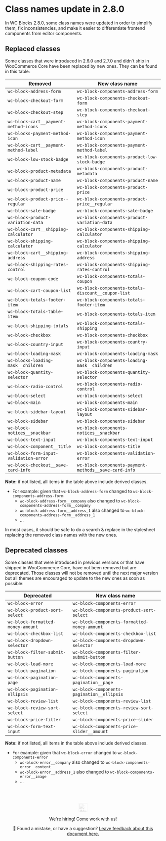 # Class names update in 2.8.0

In WC Blocks 2.8.0, some class names were updated in order to simplify them, fix inconsistencies, and make it easier to differentiate frontend components from editor components.

## Replaced classes

Some classes that were introduced in 2.6.0 and 2.7.0 and didn't ship in WooCommerce Core have been replaced by new ones. They can be found in this table:

| Removed                                | New class name                                        |
| -------------------------------------- | ----------------------------------------------------- |
| `wc-block-address-form`                | `wc-block-components-address-form`                    |
| `wc-block-checkout-form`               | `wc-block-components-checkout-form`                   |
| `wc-block-checkout-step`               | `wc-block-components-checkout-step`                   |
| `wc-block-cart__payment-method-icons`  | `wc-block-components-payment-method-icons`            |
| `wc-blocks-payment-method-icon`        | `wc-block-components-payment-method-icon`             |
| `wc-block-cart__payment-method-label`  | `wc-block-components-payment-method-label`            |
| `wc-block-low-stock-badge`             | `wc-block-components-product-low-stock-badge`         |
| `wc-block-product-metadata`            | `wc-block-components-product-metadata`                |
| `wc-block-product-name`                | `wc-block-components-product-name`                    |
| `wc-block-product-price`               | `wc-block-components-product-price`                   |
| `wc-block-product-price--regular`      | `wc-block-components-product-price__regular`          |
| `wc-block-sale-badge`                  | `wc-block-components-sale-badge`                      |
| `wc-block-product-variation-data`      | `wc-block-components-product-variation-data`          |
| `wc-block-cart__shipping-calculator`   | `wc-block-components-shipping-calculator`             |
| `wc-block-shipping-calculator`         | `wc-block-components-shipping-calculator`             |
| `wc-block-cart__shipping-address`      | `wc-block-components-shipping-address`                |
| `wc-block-shipping-rates-control`      | `wc-block-components-shipping-rates-control`          |
| `wc-block-coupon-code`                 | `wc-block-components-totals-coupon`                   |
| `wc-block-cart-coupon-list`            | `wc-block-components-totals-discount__coupon-list`    |
| `wc-block-totals-footer-item`          | `wc-block-components-totals-footer-item`              |
| `wc-block-totals-table-item`           | `wc-block-components-totals-item`                     |
| `wc-block-shipping-totals`             | `wc-block-components-totals-shipping`                 |
| `wc-block-checkbox`                    | `wc-block-components-checkbox`                        |
| `wc-block-country-input`               | `wc-block-components-country-input`                   |
| `wc-block-loading-mask`                | `wc-block-components-loading-mask`                    |
| `wc-blocks-loading-mask__children`     | `wc-block-components-loading-mask__children`          |
| `wc-block-quantity-selector`           | `wc-block-components-quantity-selector`               |
| `wc-block-radio-control`               | `wc-block-components-radio-control`                   |
| `wc-block-select`                      | `wc-block-components-select`                          |
| `wc-block-main`                        | `wc-block-components-main`                            |
| `wc-block-sidebar-layout`              | `wc-block-components-sidebar-layout`                  |
| `wc-block-sidebar`                     | `wc-block-components-sidebar`                         |
| `wc-block-notices__snackbar`           | `wc-block-components-notices__snackbar`               |
| `wc-block-text-input`                  | `wc-block-components-text-input`                      |
| `wc-block-component__title`            | `wc-block-components-title`                           |
| `wc-block-form-input-validation-error` | `wc-block-components-validation-error`                |
| `wc-block-checkout__save-card-info`    | `wc-block-components-payment-methods__save-card-info` |

**Note:** if not listed, all items in the table above include derived classes.

-   For example: given that `wc-block-address-form` changed to `wc-block-components-address-form`
    -   `wc-block-address-form__company` also changed to `wc-block-components-address-form__company`
    -   `wc-block-address-form__address_1` also changed to `wc-block-components-address-form__address_1`
    -   ...

In most cases, it should be safe to do a search & replace in the stylesheet replacing the removed class names with the new ones.

## Deprecated classes

Some classes that were introduced in previous versions or that have shipped in WooCommerce Core, have not been removed but are deprecated. Those classes will not be removed until the next major version but all themes are encouraged to update to the new ones as soon as possible:

| Deprecated                        | New class name                               |
| --------------------------------- | -------------------------------------------- |
| `wc-block-error`                  | `wc-block-components-error`                  |
| `wc-block-product-sort-select`    | `wc-block-components-product-sort-select`    |
| `wc-block-formatted-money-amount` | `wc-block-components-formatted-money-amount` |
| `wc-block-checkbox-list`          | `wc-block-components-checkbox-list`          |
| `wc-block-dropdown-selector`      | `wc-block-components-dropdown-selector`      |
| `wc-block-filter-submit-button`   | `wc-block-components-filter-submit-button`   |
| `wc-block-load-more`              | `wc-block-components-load-more`              |
| `wc-block-pagination`             | `wc-block-components-pagination`             |
| `wc-block-pagination-page`        | `wc-block-components-pagination__page`       |
| `wc-block-pagination-ellipsis`    | `wc-block-components-pagination__ellipsis`   |
| `wc-block-review-list`            | `wc-block-components-review-list`            |
| `wc-block-review-sort-select`     | `wc-block-components-review-sort-select`     |
| `wc-block-price-filter`           | `wc-block-components-price-slider`           |
| `wc-block-form-text-input`        | `wc-block-components-price-slider__amount`   |

**Note:** if not listed, all items in the table above include derived classes.

-   For example: given that `wc-block-error` changed to `wc-block-components-error`
    -   `wc-block-error__company` also changed to `wc-block-components-error__content`
    -   `wc-block-error__address_1` also changed to `wc-block-components-error__image`
    -   ...

<!-- FEEDBACK --><br/><br/><p align="center"><a href="https://woocommerce.com/"><img src="https://woocommerce.com/wp-content/themes/woo/images/logo-woocommerce@2x.png" alt="WooCommerce" height="28px" style="filter: grayscale(100%);opacity: 0.2;" /></a></p><p align="center"><a href="https://woocommerce.com/careers/">We're hiring</a>! Come work with us!</p><p align="center">🐞 Found a mistake, or have a suggestion? <a href="https://github.com/woocommerce/woocommerce-gutenberg-products-block/issues/new?assignees=&labels=type%3A+documentation&template=--doc-feedback.md&title=Feedback%20on%20`./docs/theming/class-names-update-280.md`">Leave feedback about this document here.</a></p><!-- /FEEDBACK -->

